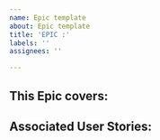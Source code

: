 ```yaml
---
name: Epic template
about: Epic template
title: 'EPIC :'
labels: ''
assignees: ''

---
```


## This Epic covers:

## Associated User Stories:
